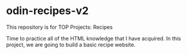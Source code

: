 # odin-recipes-v2
This repository is for TOP Projects: Recipes

Time to practice all of the HTML knowledge that I have acquired. In this project, we are going to build a basic recipe website.
